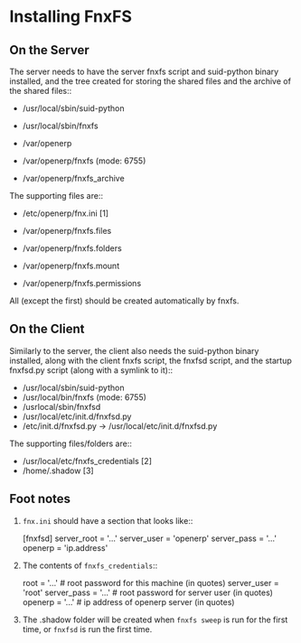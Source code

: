 Installing FnxFS
================


On the Server
-------------

The server needs to have the server fnxfs script and suid-python binary
installed, and the tree created for storing the shared files and the
archive of the shared files::

  - /usr/local/sbin/suid-python
  - /usr/local/sbin/fnxfs

  - /var/openerp
  - /var/openerp/fnxfs (mode: 6755)
  - /var/openerp/fnxfs_archive

The supporting files are::

  - /etc/openerp/fnx.ini [1]

  - /var/openerp/fnxfs.files
  - /var/openerp/fnxfs.folders
  - /var/openerp/fnxfs.mount
  - /var/openerp/fnxfs.permissions

All (except the first) should be created automatically by fnxfs.


On the Client
-------------

Similarly to the server, the client also needs the suid-python binary
installed, along with the client fnxfs script, the fnxfsd script, and
the startup fnxfsd.py script (along with a symlink to it)::

  - /usr/local/sbin/suid-python
  - /usr/local/bin/fnxfs (mode: 6755)
  - /usrlocal/sbin/fnxfsd
  - /usr/local/etc/init.d/fnxfsd.py
  - /etc/init.d/fnxfsd.py -> /usr/local/etc/init.d/fnxfsd.py

The supporting files/folders are::

  - /usr/local/etc/fnxfs_credentials [2]
  - /home/.shadow [3]


Foot notes
----------

1.  `fnx.ini` should have a section that looks like::

    [fnxfsd]
    server_root = '...'
    server_user = 'openerp'
    server_pass = '...'
    openerp = 'ip.address'


2.  The contents of `fnxfs_credentials`::

    root = '...'            # root password for this machine (in quotes)
    server_user = 'root'
    server_pass = '...'     # root password for server user (in quotes)
    openerp = '...'         # ip address of openerp server (in quotes)

3.  The .shadow folder will be created when `fnxfs sweep` is run for the
    first time, or `fnxfsd` is run the first time.
